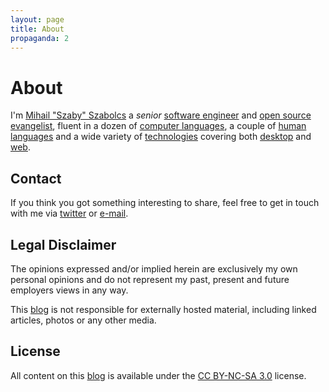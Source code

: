 ```yaml
---
layout: page
title: About
propaganda: 2
---
```

About
=====
I'm [Mihail "Szaby" Szabolcs](http://linkedin.com/in/mihailszabolcs) a *senior*
[software engineer](http://en.wikipedia.org/wiki/Software_engineer) and [open
source evangelist](http://en.wikipedia.org/wiki/Open-source_advocacy), fluent in
a dozen of [computer languages](http://en.wikipedia.org/wiki/Computer_language),
a couple of [human languages](http://en.wikipedia.org/wiki/Human_language) and a
wide variety of [technologies](http://en.wikipedia.org/wiki/Technology)
covering both [desktop](http://en.wikipedia.org/wiki/Desktop_application) and
[web](http://en.wikipedia.org/wiki/Web_application).

Contact
-------
If you think you got something interesting to share, feel free to get in touch
with me via [twitter](http://twitter.com/c0d3rguy) or [e-mail](mailto:me[at]mihail[dot]co).

Legal Disclaimer
----------------
The opinions expressed and/or implied herein are exclusively my own personal opinions and do not represent my
past, present and future employers views in any way.

This [blog](/) is not responsible for externally hosted material, including linked articles, photos or any other media.

License
-------
All content on this [blog](/) is available under the [CC BY-NC-SA 3.0](http://creativecommons.org/licenses/by-nc-sa/3.0/) license.

